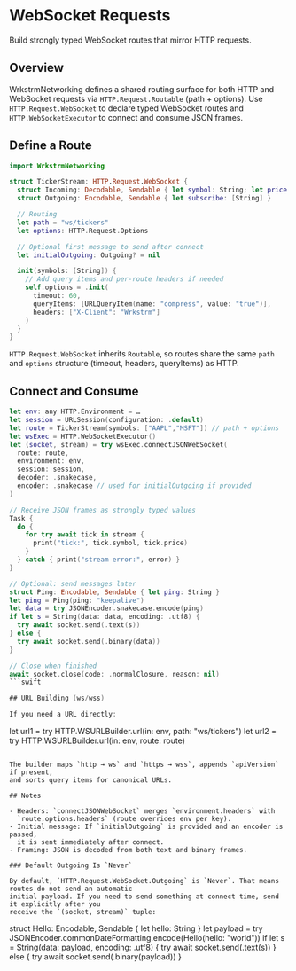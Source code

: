 # WebSocket Requests

Build strongly typed WebSocket routes that mirror HTTP requests.

## Overview

WrkstrmNetworking defines a shared routing surface for both HTTP and WebSocket
requests via `HTTP.Request.Routable` (path + options). Use
`HTTP.Request.WebSocket` to declare typed WebSocket routes and
`HTTP.WebSocketExecutor` to connect and consume JSON frames.

## Define a Route

```swift
import WrkstrmNetworking

struct TickerStream: HTTP.Request.WebSocket {
  struct Incoming: Decodable, Sendable { let symbol: String; let price: Double }
  struct Outgoing: Encodable, Sendable { let subscribe: [String] }

  // Routing
  let path = "ws/tickers"
  let options: HTTP.Request.Options

  // Optional first message to send after connect
  let initialOutgoing: Outgoing? = nil

  init(symbols: [String]) {
    // Add query items and per-route headers if needed
    self.options = .init(
      timeout: 60,
      queryItems: [URLQueryItem(name: "compress", value: "true")],
      headers: ["X-Client": "Wrkstrm"]
    )
  }
}
```

`HTTP.Request.WebSocket` inherits `Routable`, so routes share the same
`path` and `options` structure (timeout, headers, queryItems) as HTTP.

## Connect and Consume

````swift
let env: any HTTP.Environment = …
let session = URLSession(configuration: .default)
let route = TickerStream(symbols: ["AAPL","MSFT"]) // path + options
let wsExec = HTTP.WebSocketExecutor()
let (socket, stream) = try wsExec.connectJSONWebSocket(
  route: route,
  environment: env,
  session: session,
  decoder: .snakecase,
  encoder: .snakecase // used for initialOutgoing if provided
)

// Receive JSON frames as strongly typed values
Task {
  do {
    for try await tick in stream {
      print("tick:", tick.symbol, tick.price)
    }
  } catch { print("stream error:", error) }
}

// Optional: send messages later
struct Ping: Encodable, Sendable { let ping: String }
let ping = Ping(ping: "keepalive")
let data = try JSONEncoder.snakecase.encode(ping)
if let s = String(data: data, encoding: .utf8) {
  try await socket.send(.text(s))
} else {
  try await socket.send(.binary(data))
}

// Close when finished
await socket.close(code: .normalClosure, reason: nil)
```swift

## URL Building (ws/wss)

If you need a URL directly:

````

let url1 = try HTTP.WSURLBuilder.url(in: env, path: "ws/tickers")
let url2 = try HTTP.WSURLBuilder.url(in: env, route: route)

```

The builder maps `http → ws` and `https → wss`, appends `apiVersion` if present,
and sorts query items for canonical URLs.

## Notes

- Headers: `connectJSONWebSocket` merges `environment.headers` with
  `route.options.headers` (route overrides env per key).
- Initial message: If `initialOutgoing` is provided and an encoder is passed,
  it is sent immediately after connect.
- Framing: JSON is decoded from both text and binary frames.

### Default Outgoing Is `Never`

By default, `HTTP.Request.WebSocket.Outgoing` is `Never`. That means routes do not send an automatic
initial payload. If you need to send something at connect time, send it explicitly after you
receive the `(socket, stream)` tuple:

```

struct Hello: Encodable, Sendable { let hello: String }
let payload = try JSONEncoder.commonDateFormatting.encode(Hello(hello: "world"))
if let s = String(data: payload, encoding: .utf8) {
try await socket.send(.text(s))
} else {
try await socket.send(.binary(payload))
}

```

```
